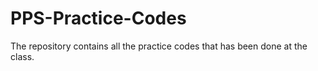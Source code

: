 # PPS-Practice-Codes
The repository contains all the practice codes that has been done at the class.
